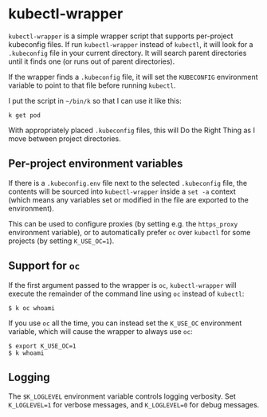 # kubectl-wrapper

`kubectl-wrapper` is a simple wrapper script that supports per-project
kubeconfig files. If run `kubectl-wrapper` instead of `kubectl`, it
will look for a `.kubeconfig` file in your current directory. It will
search parent directories until it finds one (or runs out of parent
directories).

If the wrapper finds a `.kubeconfig` file, it will set the
`KUBECONFIG` environment variable to point to that file before running
`kubectl`.

I put the script in `~/bin/k` so that I can use it like this:

```
k get pod
```

With appropriately placed `.kubeconfig` files, this will Do the Right
Thing as I move between project directories.

## Per-project environment variables

If there is a `.kubeconfig.env` file next to the selected
`.kubeconfig` file, the contents will be sourced into
`kubectl-wrapper` inside a `set -a` context (which means any variables
set or modified in the file are exported to the environment).

This can be used to configure proxies (by setting e.g. the
`https_proxy` environment variable), or to automatically prefer `oc`
over `kubectl` for some projects (by setting `K_USE_OC=1`).

## Support for `oc`

If the first argument passed to the wrapper is `oc`, `kubectl-wrapper`
will execute the remainder of the command line using `oc` instead of
`kubectl`:

```
$ k oc whoami
```

If you use `oc` all the time, you can instead set the `K_USE_OC`
environment variable, which will cause the wrapper to always use `oc`:

```
$ export K_USE_OC=1
$ k whoami
```

## Logging

The `$K_LOGLEVEL` environment variable controls logging verbosity. Set
`K_LOGLEVEL=1` for verbose messages, and `K_LOGLEVEL=0` for debug
messages.
